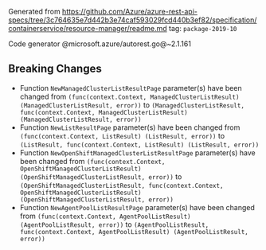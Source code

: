 Generated from https://github.com/Azure/azure-rest-api-specs/tree/3c764635e7d442b3e74caf593029fcd440b3ef82/specification/containerservice/resource-manager/readme.md tag: `package-2019-10`

Code generator @microsoft.azure/autorest.go@~2.1.161

## Breaking Changes

- Function `NewManagedClusterListResultPage` parameter(s) have been changed from `(func(context.Context, ManagedClusterListResult) (ManagedClusterListResult, error))` to `(ManagedClusterListResult, func(context.Context, ManagedClusterListResult) (ManagedClusterListResult, error))`
- Function `NewListResultPage` parameter(s) have been changed from `(func(context.Context, ListResult) (ListResult, error))` to `(ListResult, func(context.Context, ListResult) (ListResult, error))`
- Function `NewOpenShiftManagedClusterListResultPage` parameter(s) have been changed from `(func(context.Context, OpenShiftManagedClusterListResult) (OpenShiftManagedClusterListResult, error))` to `(OpenShiftManagedClusterListResult, func(context.Context, OpenShiftManagedClusterListResult) (OpenShiftManagedClusterListResult, error))`
- Function `NewAgentPoolListResultPage` parameter(s) have been changed from `(func(context.Context, AgentPoolListResult) (AgentPoolListResult, error))` to `(AgentPoolListResult, func(context.Context, AgentPoolListResult) (AgentPoolListResult, error))`
